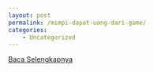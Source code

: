 ```yaml
---
layout: post
permalink: /mimpi-dapat-uang-dari-game/
categories:
    - Uncategorized
---
```


[Baca Selengkapnya](/03)